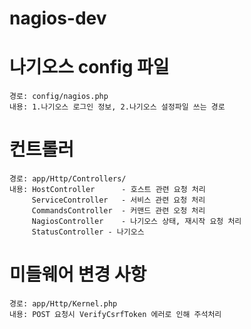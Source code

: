 # nagios-dev


# 나기오스 config 파일
    경로: config/nagios.php
    내용: 1.나기오스 로그인 정보, 2.나기오스 설정파일 쓰는 경로


# 컨트롤러
    경로: app/Http/Controllers/
    내용: HostController      - 호스트 관련 요청 처리
         ServiceController   - 서비스 관련 요청 처리
         CommandsController  - 커맨드 관련 오청 처리
         NagiosController    - 나기오스 상태, 재시작 요청 처리
         StatusController - 나기오스

# 미들웨어 변경 사항
    경로: app/Http/Kernel.php
    내용: POST 요청시 VerifyCsrfToken 에러로 인해 주석처리